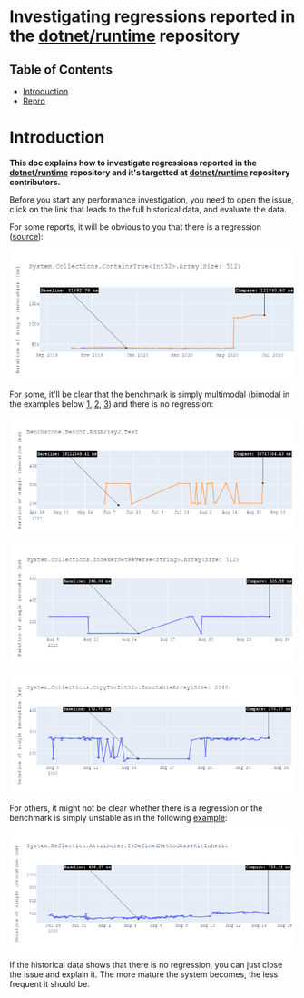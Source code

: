 # Investigating regressions reported in the [dotnet/runtime](https://github.com/dotnet/runtime) repository

## Table of Contents

- [Introduction](#Introduction)
- [Repro](#Repro)

# Introduction

**This doc explains how to investigate regressions reported in the [dotnet/runtime](https://github.com/dotnet/runtime) repository and it's targetted at [dotnet/runtime](https://github.com/dotnet/runtime) repository contributors.**

Before you start any performance investigation, you need to open the issue, click on the link that leads to the full historical data, and evaluate the data.

For some reports, it will be obvious to you that there is a regression ([source](https://github.com/DrewScoggins/performance-2/issues/910)):

![Ovious regression](img/regressions_obvious.png)

For some, it'll be clear that the benchmark is simply multimodal (bimodal in the examples below [1](https://github.com/DrewScoggins/performance-2/issues/1683), [2](https://github.com/DrewScoggins/performance-2/issues/1379), [3](https://github.com/DrewScoggins/performance-2/issues/1378)) and there is no regression:

![Bimodal benchmark, no actual regression](img/regressions_bimodal.png)

![Bimodal benchmark, no actual regression](img/regressions_bimodal_2.png)

![Bimodal benchmark, no actual regression](img/regressions_bimodal_3.png)

For others, it might not be clear whether there is a regression or the benchmark is simply unstable as in the following [example](https://github.com/DrewScoggins/performance-2/issues/1253):

![Not sure](img/regressions_notsure.png)

If the historical data shows that there is no regression, you can just close the issue and explain it. The more mature the system becomes, the less frequent it should be.



